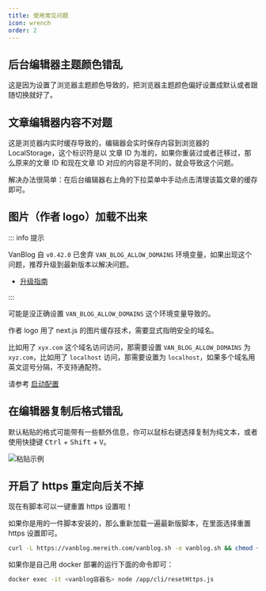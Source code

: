 ```yaml
---
title: 使用常见问题
icon: wrench
order: 2
---
```


## 后台编辑器主题颜色错乱

这是因为设置了浏览器主题颜色导致的，把浏览器主题颜色偏好设置成默认或者跟随切换就好了。

## 文章编辑器内容不对题

这是浏览器内实时缓存导致的，编辑器会实时保存内容到浏览器的 LocalStorage，这个标识符是以 文章 ID 为准的，如果你重装过或者迁移过，那么原来的文章 ID 和现在文章 ID 对应的内容是不同的，就会导致这个问题。

解决办法很简单：在后台编辑器右上角的下拉菜单中手动点击清理该篇文章的缓存即可。

## 图片（作者 logo）加载不出来

::: info 提示

VanBlog 自 `v0.42.0` 已舍弃 `VAN_BLOG_ALLOW_DOMAINS` 环境变量，如果出现这个问题，推荐升级到最新版本以解决问题。

- [升级指南](../guide/update.md)

:::

可能是没正确设置 `VAN_BLOG_ALLOW_DOMAINS` 这个环境变量导致的。

作者 logo 用了 next.js 的图片缓存技术，需要显式指明安全的域名。

比如用了 `xyx.com` 这个域名访问访问，那需要设置 `VAN_BLOG_ALLOW_DOMAINS` 为 `xyz.com`，比如用了 `localhost` 访问，那需要设置为 `localhost`，如果多个域名用英文逗号分隔，不支持通配符。

请参考 [启动配置](../reference/env.md#环境变量)

## 在编辑器复制后格式错乱

默认粘贴的格式可能带有一些额外信息，你可以鼠标右键选择复制为纯文本，或者使用快捷键 <kbd>Ctrl</kbd> + <kbd>Shift</kbd> + <kbd>V</kbd>。

![粘贴示例](https://pic.mereith.com/img/88b29bad4ad0ef7d6e411e43f80ec1bc.clipboard-2022-08-22.png)

## 开启了 https 重定向后关不掉

现在有脚本可以一键重置 https 设置啦！

如果你是用的一件脚本安装的，那么重新加载一遍最新版脚本，在里面选择重置 https 设置即可。

```bash
curl -L https://vanblog.mereith.com/vanblog.sh -o vanblog.sh && chmod +x vanblog.sh && ./vanblog.sh
```

如果你是自己用 docker 部署的运行下面的命令即可：

```bash
docker exec -it <vanblog容器名> node /app/cli/resetHttps.js
```
